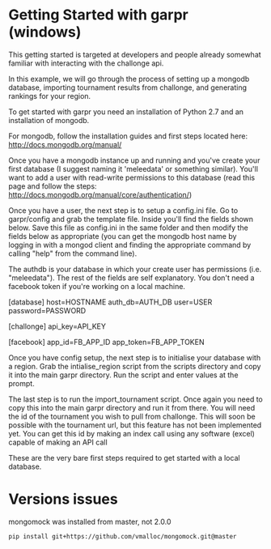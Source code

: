 Getting Started with garpr (windows)
====================================

This getting started is targeted at developers and people already somewhat familiar with interacting with the challonge api.

In this example, we will go through the process of setting up a mongodb database, importing tournament results from challonge, and generating rankings for your region.

To get started with garpr you need an installation of Python 2.7 and an installation of mongodb.

For mongodb, follow the installation guides and first steps located here: http://docs.mongodb.org/manual/

Once you have a mongodb instance up and running and you've create your first database (I suggest naming it 'meleedata' or something similar). You'll want to add a user with read-write permissions to this database (read this page and follow the steps: http://docs.mongodb.org/manual/core/authentication/)

Once you have a user, the next step is to setup a config.ini file. Go to garpr/config and grab the template file. Inside you'll find the fields shown below. Save this file as config.ini in the same folder and then modify the fields below as appropriate (you can get the mongodb host name by logging in with a mongod client and finding the appropriate command by calling "help" from the command line).

The authdb is your database in which your create user has permissions (i.e. "meleedata"). The rest of the fields are self explanatory. You don't need a facebook token if you're working on a local machine.

[database]
host=HOSTNAME
auth_db=AUTH_DB
user=USER
password=PASSWORD

[challonge]
api_key=API_KEY

[facebook]
app_id=FB_APP_ID
app_token=FB_APP_TOKEN

Once you have config setup, the next step is to initialise your database with a region. Grab the intialise_region script from the scripts directory and copy it into the main garpr directory. Run the script and enter values at the prompt.

The last step is to run the import_tournament script. Once again you need to copy this into the main garpr directory and run it from there. You will need the id of the tournament you wish to pull from challonge. This will soon be possible with the tournament url, but this feature has not been implemented yet. You can get this id by making an index call using any software (excel) capable of making an API call

These are the very bare first steps required to get started with a local database.


Versions issues
===============
mongomock was installed from master, not 2.0.0

    pip install git+https://github.com/vmalloc/mongomock.git@master
